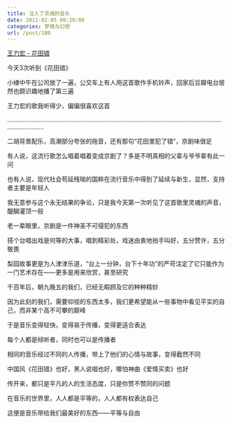 ```yaml
---
title: 注入了灵魂的音乐
date: 2011-02-05 00:29:00
categories: 梦境与幻想
url: /post/180
---
```


<p><a href="http://y.qq.com/#type=song&mid=003BM7re120wtL&tpl=yqq_song_detail&from=smartbox" target="_blank">王力宏 - 花田错</a></p>

今天3次听到《花田错》

小棣中午在公司放了一遍，公交车上有人用这首歌作手机铃声，回家后豆瓣电台居然也颇识趣地播了第三遍

王力宏的歌我听得少，偏偏很喜欢这首

………………………………………………………………………………………………………………………………

二胡背景配乐，高潮部分夸张的拖音，还有那句“花田里犯了错”，京剧味很足

有人说，这流行歌怎么唱着唱着变成京剧了？多是不明真相的父辈与爷爷辈有此一问

也有人说，现代社会苟延残喘的国粹在流行音乐中得到了延续与新生，显然，支持者主要是年轻人

我无意参与这个永无结果的争论，只是我今天第一次听见了这首歌里灵魂的声音，醍醐灌顶一般

老一辈眼里，京剧是一件神圣不可侵犯的东西

搭个台唱出戏是何等的大事，唱到精彩处，戏迷由衷地拍手叫好，五分赞许，五分敬畏

梨园故事更是为人津津乐道，“台上一分钟，台下十年功”的严苛注定了它只能作为一门艺术存在——更多是用来欣赏，甚至研究

千百年后，朝九晚五的我们，已经无暇顾及它的种种精妙

因为此刻的我们，需要仰视的东西太多，我们更希望能从一些事物中看见平实的自己，而非某个高不可攀的巅峰

于是音乐变得轻快，变得易于传播，变得更适合表达

每个人都是倾听者，同时也可以是传播者

相同的音乐经过不同的人传播，带上了他们的心情与故事，变得截然不同

中国风《花田错》也好，黑人说唱也好，哪怕神曲《爱情买卖》也好

传开来，都只是平凡的人的生活态度，只是你赞不赞同的问题

在音乐的世界里，人人都是平等的，人人都有权表达自己

这便是音乐带给我们最美好的东西——平等与自由